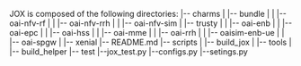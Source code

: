 JOX is composed of the following directories: 
|-- charms
|   |-- bundle
|   |  |-- oai-nfv-rf
|   |  |-- oai-nfv-rrh 
|   |  |-- oai-nfv-sim
|   |-- trusty
|   |   |-- oai-enb
|   |   |-- oai-epc
|   |   |-- oai-hss
|   |   |-- oai-mme
|   |   |-- oai-rrh
|   |   |-- oaisim-enb-ue
|   |   |-- oai-spgw
|   |-- xenial
|-- README.md
|-- scripts
|   |-- build_jox
|   |-- tools
|       |-- build_helper
|-- test
    |--jox_test.py
    |--configs.py
    |--setings.py